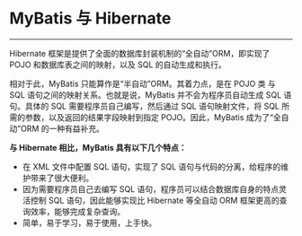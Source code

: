 # MyBatis 与 Hibernate

---

Hibernate 框架是提供了全面的数据库封装机制的“全自动”ORM，即实现了 POJO 和数据库表之间的映射，以及 SQL 的自动生成和执行。

相对于此，MyBatis 只能算作是“半自动”ORM。其着力点，是在 POJO 类 与 SQL 语句之间的映射关系。也就是说，MyBatis 并不会为程序员自动生成 SQL 语句。具体的 SQL 需要程序员自己编写，然后通过 SQL 语句映射文件，将 SQL 所需的参数，以及返回的结果字段映射到指定 POJO。因此，MyBatis 成为了“全自动”ORM 的一种有益补充。

**与 Hibernate 相比，MyBatis 具有以下几个特点：**

* 在 XML 文件中配置 SQL 语句，实现了 SQL 语句与代码的分离，给程序的维护带来了很大便利。
* 因为需要程序员自己去编写 SQL 语句，程序员可以结合数据库自身的特点灵活控制 SQL 语句，因此能够实现比 Hibernate 等全自动 ORM 框架更高的查询效率，能够完成复杂查询。
* 简单，易于学习，易于使用，上手快。